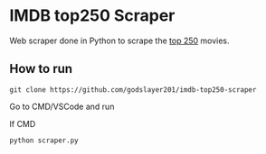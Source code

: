 # IMDB top250 Scraper

Web scraper done in Python to scrape the [top 250](https://www.imdb.com/chart/top/) movies.

## How to run

```
git clone https://github.com/godslayer201/imdb-top250-scraper

```

Go to CMD/VSCode and run

If CMD

```
python scraper.py
```
